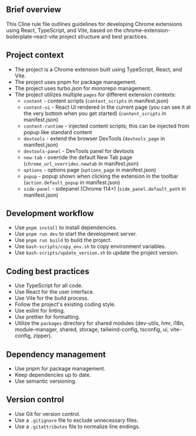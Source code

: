 ## Brief overview

This Cline rule file outlines guidelines for developing Chrome extensions using React, TypeScript, and Vite, based on the chrome-extension-boilerplate-react-vite project structure and best practices.

## Project context

*   The project is a Chrome extension built using TypeScript, React, and Vite.
*   The project uses pnpm for package management.
*   The project uses turbo.json for monorepo management.
*   The project utilizes multiple `pages` for different extension contexts:
    *   `content` - content scripts (`content_scripts` in manifest.json)
    *   `content-ui` - React UI rendered in the current page (you can see it at the very bottom when you get started) (`content_scripts` in manifest.json)
    *   `content-runtime` - injected content scripts; this can be injected from popup like standard content
    *   `devtools` - extend the browser DevTools (`devtools_page` in manifest.json)
    *   `devtools-panel` - DevTools panel for devtools
    *   `new-tab` - override the default New Tab page (`chrome_url_overrides.newtab` in manifest.json)
    *   `options` - options page (`options_page` in manifest.json)
    *   `popup` - popup shown when clicking the extension in the toolbar (`action.default_popup` in manifest.json)
    *   `side-panel` - sidepanel (Chrome 114+) (`side_panel.default_path` in manifest.json)

## Development workflow

*   Use `pnpm install` to install dependencies.
*   Use `pnpm run dev` to start the development server.
*   Use `pnpm run build` to build the project.
*   Use `bash-scripts/copy_env.sh` to copy environment variables.
*   Use `bash-scripts/update_version.sh` to update the project version.

## Coding best practices

*   Use TypeScript for all code.
*   Use React for the user interface.
*   Use Vite for the build process.
*   Follow the project's existing coding style.
*   Use eslint for linting.
*   Use prettier for formatting.
*   Utilize the `packages` directory for shared modules (dev-utils, hmr, i18n, module-manager, shared, storage, tailwind-config, tsconfig, ui, vite-config, zipper).

## Dependency management

*   Use pnpm for package management.
*   Keep dependencies up to date.
*   Use semantic versioning.

## Version control

*   Use Git for version control.
*   Use a `.gitignore` file to exclude unnecessary files.
*   Use a `.gitattributes` file to normalize line endings.
